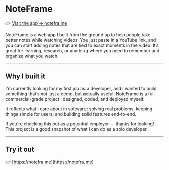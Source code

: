 # NoteFrame

👉 [Visit the app → notefra.me](https://notefra.me)

NoteFrame is a web app I built from the ground up to help people take better notes while watching videos. You just paste in a YouTube link, and you can start adding notes that are tied to exact moments in the video. It’s great for learning, research, or anything where you need to remember and organize what you watch.

---

## Why I built it

I'm currently looking for my first job as a developer, and I wanted to build something that’s not just a demo, but actually useful. NoteFrame is a full commercial-grade project I designed, coded, and deployed myself.

It reflects what I care about in software: solving real problems, keeping things simple for users, and building solid features end-to-end.

If you're checking this out as a potential employer — thanks for looking! This project is a good snapshot of what I can do as a solo developer.

---

## Try it out

👉 [https://notefra.me](https://notefra.me)
